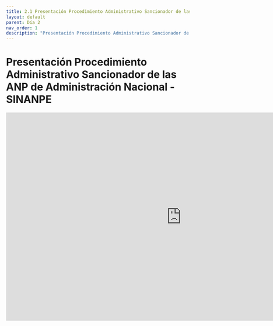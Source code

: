 ```yaml
---
title: 2.1 Presentación Procedimiento Administrativo Sancionador de las ANP de Administración Nacional - SINANPE
layout: default
parent: Día 2
nav_order: 1
description: "Presentación Procedimiento Administrativo Sancionador de las ANP de Administración Nacional - SINANPE"
---
```


# Presentación Procedimiento Administrativo Sancionador de las ANP de Administración Nacional - SINANPE

<iframe src="https://drive.google.com/file/d/1F__iN8AmA1_frp_Q_bS5cLoq7SuO8EEh/preview" frameborder="0" width="960" height="569" allowfullscreen="true" mozallowfullscreen="true" webkitallowfullscreen="true"></iframe>
